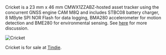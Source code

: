 Cricket is a 23 mm x 46 mm CMWX1ZZABZ-hosted asset tracker using the concurrent GNSS engine CAM M8Q and includes STBC08 battery charger, 8 MByte SPI NOR Flash for data logging, BMA280 accelerometer for motion detection and BME280 for environmental sensing. See [here](https://hackaday.io/project/35169-hackable-cmwx1zzabz-lora-devices) for more discussion.

![Cricket](https://user-images.githubusercontent.com/6698410/34909788-8f515fe0-f85c-11e7-8de5-30879457ddd1.jpg)

Cricket is for sale at [Tindie](https://www.tindie.com/products/TleraCorp/cricket-lorawangnss-asset-tracker/).
